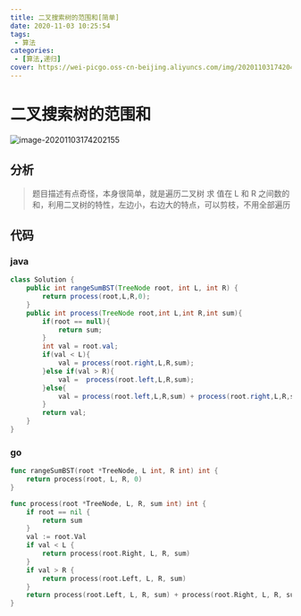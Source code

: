 ```yaml
---
title: 二叉搜索树的范围和[简单]
date: 2020-11-03 10:25:54
tags: 
 - 算法
categories: 
 - [算法,递归]
cover: https://wei-picgo.oss-cn-beijing.aliyuncs.com/img/20201103174204.png
---
```


# 二叉搜索树的范围和

![image-20201103174202155](https://wei-picgo.oss-cn-beijing.aliyuncs.com/img/20201103174204.png)

## 分析

> 题目描述有点奇怪，本身很简单，就是遍历二叉树 求 值在 L 和 R 之间数的和，利用二叉树的特性，左边小，右边大的特点，可以剪枝，不用全部遍历

## 代码

### java

```java
class Solution {
    public int rangeSumBST(TreeNode root, int L, int R) {
        return process(root,L,R,0);
    }
    public int process(TreeNode root,int L,int R,int sum){
        if(root == null){
            return sum;
        }
        int val = root.val;
        if(val < L){
            val = process(root.right,L,R,sum);
        }else if(val > R){      
            val =  process(root.left,L,R,sum);
        }else{
            val = process(root.left,L,R,sum) + process(root.right,L,R,sum) + val
        }
        return val;
    }
}
```



### go

```go
func rangeSumBST(root *TreeNode, L int, R int) int {
	return process(root, L, R, 0)
}

func process(root *TreeNode, L, R, sum int) int {
	if root == nil {
		return sum
	}
	val := root.Val
	if val < L {
		return process(root.Right, L, R, sum)
	}
	if val > R {
		return process(root.Left, L, R, sum)
	}
	return process(root.Left, L, R, sum) + process(root.Right, L, R, sum) + val
}

```



